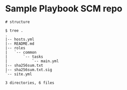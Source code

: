 # Sample Playbook SCM repo

```
# structure

$ tree .
.
|-- hosts.yml
|-- README.md
|-- roles
|   `-- common
|       `-- tasks
|           `-- main.yml
|-- sha256sum.txt
|-- sha256sum.txt.sig
`-- site.yml

3 directories, 6 files
```
